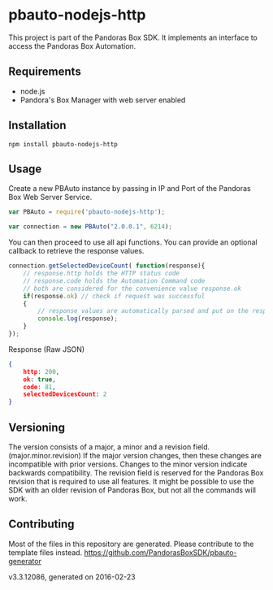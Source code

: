 # pbauto-nodejs-http
This project is part of the Pandoras Box SDK. It implements an interface to access the Pandoras Box Automation.

## Requirements
* node.js
* Pandora's Box Manager with web server enabled

## Installation
```
npm install pbauto-nodejs-http
```

## Usage
Create a new PBAuto instance by passing in IP and Port of the Pandoras Box Web Server Service.

```javascript
var PBAuto = require('pbauto-nodejs-http');

var connection = new PBAuto("2.0.0.1", 6214);
```

You can then proceed to use all api functions. You can provide an optional callback to retrieve the response values.

```javascript
connection.getSelectedDeviceCount( function(response){
	// response.http holds the HTTP status code
	// response.code holds the Automation Command code
	// both are considered for the convenience value response.ok
	if(response.ok) // check if request was successful
	{
		// response values are automatically parsed and put on the response object
		console.log(response);
	}
});
```
Response (Raw JSON)
```json
{
	http: 200,
	ok: true,
	code: 81,
	selectedDevicesCount: 2
}
```

## Versioning
The version consists of a major, a minor and a revision field. (major.minor.revision)
If the major version changes, then these changes are incompatible with prior versions. Changes to the minor version indicate backwards compatibility. The revision field is reserved for the Pandoras Box revision that is required to use all features. It might be possible to use the SDK with an older revision of Pandoras Box, but not all the commands will work.

## Contributing
Most of the files in this repository are generated. Please contribute to the template files instead.
https://github.com/PandorasBoxSDK/pbauto-generator

v3.3.12086, generated on 2016-02-23